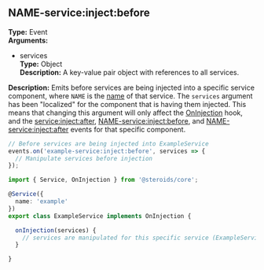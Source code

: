 ## NAME-service:inject:before

**Type:** Event  
**Arguments:**
  - services  
    **Type:** Object  
    **Description:** A key-value pair object with references to all services.

**Description:** Emits before services are being injected into a specific service component, where `NAME` is the [name](../../service-decorator/moduledecoratorargs/#name) of that service. The `services` argument has been "localized" for the component that is having them injected. This means that changing this argument will only affect the [OnInjection](../../component-hooks/#oninjection) hook, and the [service:inject:after](#serviceinjectafter), [NAME-service:inject:before](#name-serviceinjectbefore), and [NAME-service:inject:after](#name-serviceinjectafter) events for that specific component.

```ts
// Before services are being injected into ExampleService
events.on('example-service:inject:before', services => {
  // Manipulate services before injection
});
```

```ts
import { Service, OnInjection } from '@steroids/core';

@Service({
  name: 'example'
})
export class ExampleService implements OnInjection {

  onInjection(services) {
    // services are manipulated for this specific service (ExampleService) due to the listener
  }

}
```
